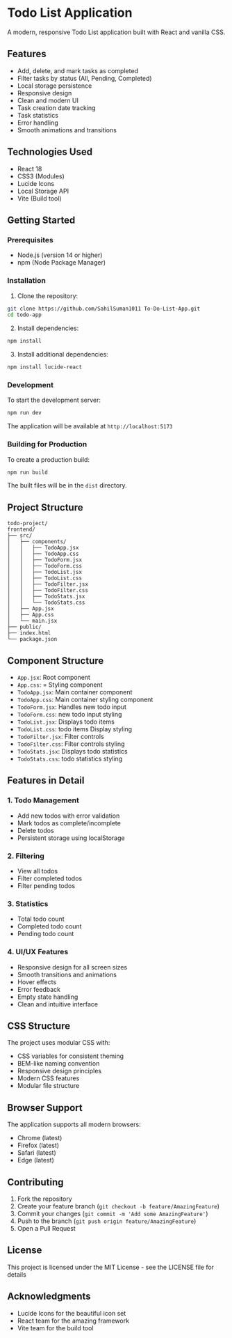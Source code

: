 # Todo List Application

A modern, responsive Todo List application built with React and vanilla CSS.

## Features

- Add, delete, and mark tasks as completed
- Filter tasks by status (All, Pending, Completed)
- Local storage persistence
- Responsive design
- Clean and modern UI
- Task creation date tracking
- Task statistics
- Error handling
- Smooth animations and transitions

## Technologies Used

- React 18
- CSS3 (Modules)
- Lucide Icons
- Local Storage API
- Vite (Build tool)

## Getting Started

### Prerequisites

- Node.js (version 14 or higher)
- npm (Node Package Manager)

### Installation

1. Clone the repository:
```bash
git clone https://github.com/SahilSuman1011 To-Do-List-App.git
cd todo-app
```

2. Install dependencies:
```bash
npm install
```

3. Install additional dependencies:
```bash
npm install lucide-react
```

### Development

To start the development server:
```bash
npm run dev
```

The application will be available at `http://localhost:5173`

### Building for Production

To create a production build:
```bash
npm run build
```

The built files will be in the `dist` directory.

## Project Structure

```
todo-project/
frontend/
├── src/
│   ├── components/
│   │   ├── TodoApp.jsx
│   │   ├── TodoApp.css
│   │   ├── TodoForm.jsx
│   │   ├── TodoForm.css
│   │   ├── TodoList.jsx
│   │   ├── TodoList.css
│   │   ├── TodoFilter.jsx
│   │   ├── TodoFilter.css
│   │   ├── TodoStats.jsx
│   │   └── TodoStats.css
│   ├── App.jsx
│   ├── App.css
│   └── main.jsx
├── public/
├── index.html
└── package.json
```

## Component Structure

- `App.jsx`: Root component
- `App.css`: = Styling component
- `TodoApp.jsx`: Main container component
- `TodoApp.css`: Main container styling component
- `TodoForm.jsx`: Handles new todo input
- `TodoForm.css`: new todo input styling
- `TodoList.jsx`: Displays todo items
- `TodoList.css`: todo items Display styling
- `TodoFilter.jsx`: Filter controls
- `TodoFilter.css`: Filter controls styling
- `TodoStats.jsx`: Displays todo statistics
- `TodoStats.css`: todo statistics styling

## Features in Detail

### 1. Todo Management
- Add new todos with error validation
- Mark todos as complete/incomplete
- Delete todos
- Persistent storage using localStorage

### 2. Filtering
- View all todos
- Filter completed todos
- Filter pending todos

### 3. Statistics
- Total todo count
- Completed todo count
- Pending todo count

### 4. UI/UX Features
- Responsive design for all screen sizes
- Smooth transitions and animations
- Hover effects
- Error feedback
- Empty state handling
- Clean and intuitive interface

## CSS Structure

The project uses modular CSS with:
- CSS variables for consistent theming
- BEM-like naming convention
- Responsive design principles
- Modern CSS features
- Modular file structure

## Browser Support

The application supports all modern browsers:
- Chrome (latest)
- Firefox (latest)
- Safari (latest)
- Edge (latest)

## Contributing

1. Fork the repository
2. Create your feature branch (`git checkout -b feature/AmazingFeature`)
3. Commit your changes (`git commit -m 'Add some AmazingFeature'`)
4. Push to the branch (`git push origin feature/AmazingFeature`)
5. Open a Pull Request

## License

This project is licensed under the MIT License - see the LICENSE file for details

## Acknowledgments

- Lucide Icons for the beautiful icon set
- React team for the amazing framework
- Vite team for the build tool